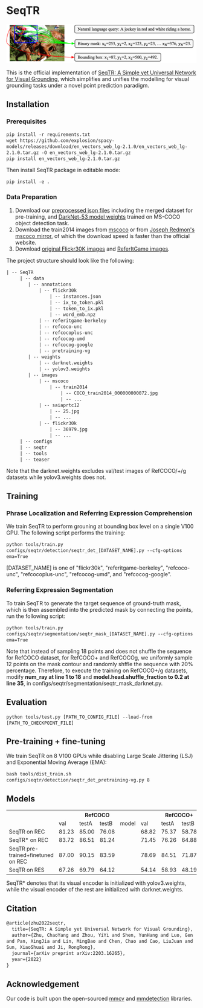 # SeqTR

![overview](./teaser/overview.png)  

This is the official implementation of [SeqTR: A Simple yet Universal Network for Visual Grounding](https://arxiv.org/abs/2203.16265), which simplifies and unifies the modelling for visual grounding tasks under a novel point prediction paradigm. 

<!-- To this end, different grounding tasks can be tackled in one network with the simple cross-entropy loss. We surpass or maintain on par with state-of-the-arts, and also outperform a set of larget-scale pre-trained models with much less expenditure, suggesting a simple and universal approach is indeed feasible. -->

## Installation

### Prerequisites

```
pip install -r requirements.txt
wget https://github.com/explosion/spacy-models/releases/download/en_vectors_web_lg-2.1.0/en_vectors_web_lg-2.1.0.tar.gz -O en_vectors_web_lg-2.1.0.tar.gz
pip install en_vectors_web_lg-2.1.0.tar.gz
```
Then install SeqTR package in editable mode:
```
pip install -e .
```

### Data Preparation

1. Download our [preprocessed json files](https://drive.google.com/drive/folders/1IXnSieVr5CHF2pVJpj0DlwC6R3SbfolU?usp=sharing) including the merged dataset for pre-training, and [DarkNet-53 model weights](https://drive.google.com/drive/folders/1W8y_WS-8cnuU0LnF8e1v8ZowZvpEaolk?usp=sharing) trained on MS-COCO object detection task.
2. Download the train2014 images from [mscoco](https://cocodataset.org/) or from [Joseph Redmon's mscoco mirror](https://pjreddie.com/projects/coco-mirror/), of which the download speed is faster than the official website.
3. Download [original Flickr30K images](http://shannon.cs.illinois.edu/DenotationGraph/) and [ReferItGame images](https://drive.google.com/file/d/1R6Tm7tQTHCil6A_eOhjudK3rgaBxkD2t/view?usp=sharing).

The project structure should look like the following:

```
| -- SeqTR
     | -- data
        | -- annotations
            | -- flickr30k
                | -- instances.json
                | -- ix_to_token.pkl
                | -- token_to_ix.pkl
                | -- word_emb.npz
            | -- referitgame-berkeley
            | -- refcoco-unc
            | -- refcocoplus-unc
            | -- refcocog-umd
            | -- refcocog-google
            | -- pretraining-vg 
        | -- weights
            | -- darknet.weights
            | -- yolov3.weights
        | -- images
            | -- mscoco
                | -- train2014
                    | -- COCO_train2014_000000000072.jpg
                    | -- ...
            | -- saiaprtc12
                | -- 25.jpg
                | -- ...
            | -- flickr30k
                | -- 36979.jpg
                | -- ...
     | -- configs
     | -- seqtr
     | -- tools
     | -- teaser
```
Note that the darknet.weights excludes val/test images of RefCOCO/+/g datasets while yolov3.weights does not.

## Training

### Phrase Localization and Referring Expression Comprehension

We train SeqTR to perform grouning at bounding box level on a single V100 GPU. The following script performs the training:
```
python tools/train.py configs/seqtr/detection/seqtr_det_[DATASET_NAME].py --cfg-options ema=True
```
[DATASET_NAME] is one of "flickr30k", "referitgame-berkeley", "refcoco-unc", "refcocoplus-unc", "refcocog-umd", and "refcocog-google".

### Referring Expression Segmentation

To train SeqTR to generate the target sequence of ground-truth mask, which is then assembled into the predicted mask by connecting the points, run the following script:

```
python tools/train.py configs/seqtr/segmentation/seqtr_mask_[DATASET_NAME].py --cfg-options ema=True
```

Note that instead of sampling 18 points and does not shuffle the sequence for RefCOCO dataset, for RefCOCO+ and RefCOCOg, we uniformly sample 12 points on the mask contour and randomly shffle the sequence with 20% percentage. Therefore, to execute the training on RefCOCO+/g datasets, modify **num_ray at line 1 to 18** and **model.head.shuffle_fraction to 0.2 at line 35**, in configs/seqtr/segmentation/seqtr_mask_darknet.py.

## Evaluation

```
python tools/test.py [PATH_TO_CONFIG_FILE] --load-from [PATH_TO_CHECKPOINT_FILE]
```

## Pre-training + fine-tuning

We train SeqTR on 8 V100 GPUs while disabling Large Scale Jittering (LSJ) and Exponential Moving Average (EMA):
 
```
bash tools/dist_train.sh configs/seqtr/detection/seqtr_det_pretraining-vg.py 8
```

## Models

<table>
<th></th><th colspan="4">RefCOCO</th><th colspan="4">RefCOCO+</th><th colspan="4">RefCOCOg</th>
<tr>
<td></td><td>val</td><td>testA</td><td>testB</td><td>model</td><td>val</td><td>testA</td><td>testB</td><td>model</td><td>val-g</td><td>val-u</td><td>val-u</td><td>model</td>
</tr>
<tr>
<td>SeqTR on REC</td><td>81.23</td><td>85.00</td><td>76.08</td><td></td><td>68.82</td><td>75.37</td><td>58.78</td><td></td><td>-</td><td>71.35</td><td>71.58</td><td></td>
</tr>
<tr>
<td>SeqTR* on REC</td><td>83.72</td><td>86.51</td><td>81.24</td><td></td><td>71.45</td><td>76.26</td><td>64.88</td><td></td><td>71.50</td><td>74.86</td><td>74.21</td><td></td>
</tr>
<tr>
<td>SeqTR pre-trained+finetuned on REC</td><td>87.00</td><td>90.15</td><td>83.59</td><td></td><td>78.69</td><td>84.51</td><td>71.87</td><td></td><td>-</td><td>82.69</td><td>83.37</td><td></td>
</tr>
<tr>
<td>SeqTR on RES</td><td>67.26</td><td>69.79</td><td>64.12</td><td></td><td>54.14</td><td>58.93</td><td>48.19</td><td></td><td>-</td><td>55.67</td><td>55.64</td><td></td>
</tr>
</table>
SeqTR* denotes that its visual encoder is initialized with yolov3.weights, while the visual encoder of the rest are initialized with darknet.weights.

## Citation

```
@article{zhu2022seqtr,
  title={SeqTR: A Simple yet Universal Network for Visual Grounding},
  author={Zhu, ChaoYang and Zhou, YiYi and Shen, YunHang and Luo, Gen and Pan, XingJia and Lin, MingBao and Chen, Chao and Cao, LiuJuan and Sun, XiaoShuai and Ji, RongRong},
  journal={arXiv preprint arXiv:2203.16265},
  year={2022}
}
```

## Acknowledgement

Our code is built upon the open-sourced [mmcv](https://github.com/open-mmlab/mmcv) and [mmdetection](https://github.com/open-mmlab/mmdetection) libraries. 